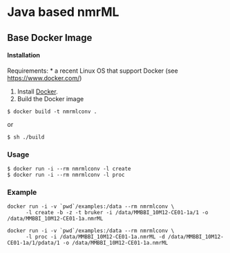 Java based nmrML
=======

## Base Docker Image

#### Installation

Requirements: * a recent Linux OS that support Docker (see https://www.docker.com/)

1. Install [Docker](https://www.docker.com/).
2. Build the Docker image
```
$ docker build -t nmrmlconv .
```

or

```
$ sh ./build
```

### Usage

```
$ docker run -i --rm nmrmlconv -l create
$ docker run -i --rm nmrmlconv -l proc
```

### Example

```
docker run -i -v `pwd`/examples:/data --rm nmrmlconv \
      -l create -b -z -t bruker -i /data/MMBBI_10M12-CE01-1a/1 -o /data/MMBBI_10M12-CE01-1a.nmrML

docker run -i -v `pwd`/examples:/data --rm nmrmlconv \
      -l proc -i /data/MMBBI_10M12-CE01-1a.nmrML -d /data/MMBBI_10M12-CE01-1a/1/pdata/1 -o /data/MMBBI_10M12-CE01-1a.nmrML
```

